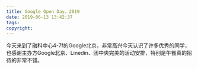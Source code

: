 ```yaml
---
title: Google Open Day，2019
date: 2019-06-13 13:42:37
tags:
copyright:
---
```

今天来到了融科中心4-7f的Google北京，非常高兴今天认识了许多优秀的同学，也感谢主办方Google北京、Linedin、团中央完美的活动安排，特别是午餐真的招待的非常不错。

